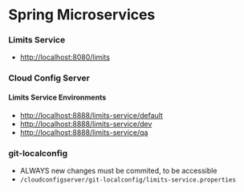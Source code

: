 # Spring Microservices

### Limits Service
- [http://localhost:8080/limits](http://localhost:8080/limits)

### Cloud Config Server

#### Limits Service Environments
- [http://localhost:8888/limits-service/default](http://localhost:8080/limits/default)
- [http://localhost:8888/limits-service/dev](http://localhost:8080/limits/dev)
- [http://localhost:8888/limits-service/qa](http://localhost:8080/limits/qa)

### git-localconfig
- ALWAYS new changes must be commited, to be accessible
- `/cloudconfigserver/git-localconfig/limits-service.properties`